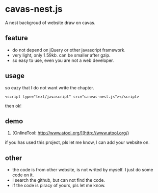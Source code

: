 # cavas-nest.js
A nest backgroud of website draw on cavas.


## feature

 - do not depend on jQuery or other javascript framework.
 - very light, only 1.59kb. can be smaller after gzip.
 - so easy to use, even you are not a web developer.

## usage

so eazy that I do not want write the chapter.

    <script type="text/javascript" src="canvas-nest.js"></script>

then ok!

## demo 

1. [OnlineTool: http://www.atool.org/](http://www.atool.org/)

if you has used this project, pls let me know, I can add your website on.

## other

 - the code is from other website, is not writed by myself. I just do some code on it.
 - I search the github, but can not find the code.
 - if the code is piracy of yours, pls let me know.


